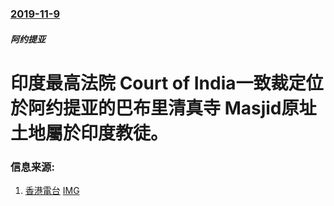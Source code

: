 ### [2019-11-9](/news/2019/11/9/index.md)

##### 阿约提亚
# 印度最高法院 Court of India一致裁定位於阿约提亚的巴布里清真寺 Masjid原址土地屬於印度教徒。 




### 信息来源:

1. [香港電台](https://news.rthk.hk/rthk/ch/component/k2/1490989-20191109.htm) [IMG](https://newsstatic.rthk.hk/images/mfile_1490989_1_L_20191109163859.jpg)
